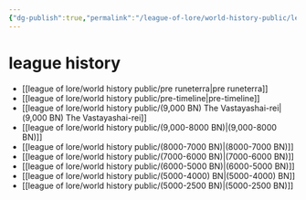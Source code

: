 ```yaml
---
{"dg-publish":true,"permalink":"/league-of-lore/world-history-public/league-history-home-page/","tags":["gardenEntry"]}
---
```


# league history


- [[league of lore/world history public/pre runeterra\|pre runeterra]]
- [[league of lore/world history public/pre-timeline\|pre-timeline]]
- [[league of lore/world history public/(9,000 BN) The Vastayashai-rei\|(9,000 BN) The Vastayashai-rei]]
- [[league of lore/world history public/(9,000-8000 BN)\|(9,000-8000 BN)]]
- [[league of lore/world history public/(8000-7000 BN)\|(8000-7000 BN)]]
- [[league of lore/world history public/(7000-6000 BN)\|(7000-6000 BN)]]
- [[league of lore/world history public/(6000-5000 BN)\|(6000-5000 BN)]]
- [[league of lore/world history public/(5000-4000) BN\|(5000-4000) BN]]
- [[league of lore/world history public/(5000-2500 BN)\|(5000-2500 BN)]]
